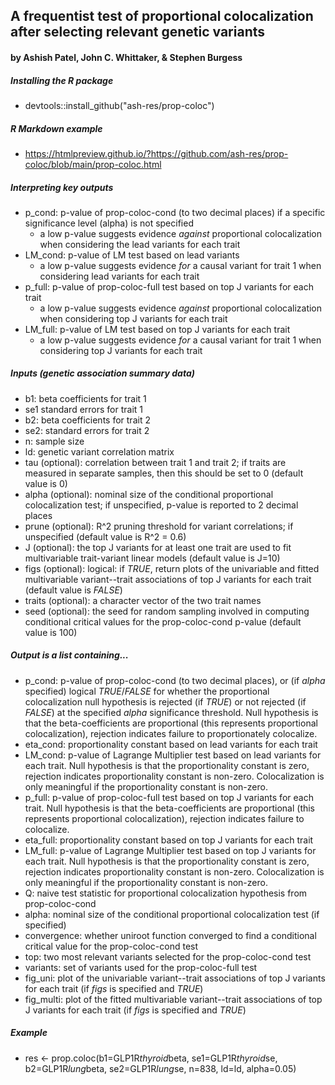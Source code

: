 ## A frequentist test of proportional colocalization after selecting relevant genetic variants ##
#### by Ashish Patel, John C. Whittaker, & Stephen Burgess #### 


##### Installing the R package
* devtools::install_github("ash-res/prop-coloc")

##### R Markdown example
* https://htmlpreview.github.io/?https://github.com/ash-res/prop-coloc/blob/main/prop-coloc.html

##### Interpreting key outputs
 * p_cond: p-value of prop-coloc-cond (to two decimal places) if a specific significance level (alpha) is not specified
     * a low p-value suggests evidence *against* proportional colocalization when considering the lead variants for each trait
 * LM_cond: p-value of LM test based on lead variants
     * a low p-value suggests evidence *for* a causal variant for trait 1 when considering lead variants for each trait
 * p_full: p-value of prop-coloc-full test based on top J variants for each trait
     * a low p-value suggests evidence *against* proportional colocalization when considering top J variants for each trait  
 * LM_full: p-value of LM test based on top J variants for each trait
     * a low p-value suggests evidence *for* a causal variant for trait 1 when considering top J variants for each trait

##### Inputs (genetic association summary data)
 * b1: beta coefficients for trait 1
 * se1 standard errors for trait 1
 * b2: beta coefficients for trait 2
 * se2: standard errors for trait 2
 * n: sample size
 * ld: genetic variant correlation matrix
 * tau (optional): correlation between trait 1 and trait 2; if traits are measured in separate samples, then this should be set to 0 (default value is 0)
 * alpha (optional): nominal size of the conditional proportional colocalization test; if unspecified, p-value is reported to 2 decimal places
 * prune (optional): R^2 pruning threshold for variant correlations; if unspecified (default value is R^2 = 0.6)
 * J (optional): the top J variants for at least one trait are used to fit multivariable trait-variant linear models (default value is J=10)
 * figs (optional): logical: if *TRUE*, return plots of the univariable and fitted multivariable variant--trait associations of top J variants for each trait (default value is *FALSE*)
 * traits (optional): a character vector of the two trait names
 * seed (optional): the seed for random sampling involved in computing conditional critical values for the prop-coloc-cond p-value (default value is 100)

##### Output is a list containing...
 * p_cond: p-value of prop-coloc-cond (to two decimal places), or (if *alpha* specified) logical *TRUE*/*FALSE* for whether the proportional colocalization null hypothesis is rejected (if *TRUE*) or not rejected (if *FALSE*) at the specified *alpha* significance threshold. Null hypothesis is that the beta-coefficients are proportional (this represents proportional colocalization), rejection indicates failure to proportionately colocalize.
 * eta_cond: proportionality constant based on lead variants for each trait
 * LM_cond: p-value of Lagrange Multiplier test based on lead variants for each trait. Null hypothesis is that the proportionality constant is zero, rejection indicates proportionality constant is non-zero. Colocalization is only meaningful if the proportionality constant is non-zero.
 * p_full: p-value of prop-coloc-full test based on top J variants for each trait. Null hypothesis is that the beta-coefficients are proportional (this represents proportional colocalization), rejection indicates failure to colocalize.
 * eta_full: proportionality constant based on top J variants for each trait
 * LM_full: p-value of Lagrange Multiplier test based on top J variants for each trait. Null hypothesis is that the proportionality constant is zero, rejection indicates proportionality constant is non-zero. Colocalization is only meaningful if the proportionality constant is non-zero.
 * Q: naive test statistic for proportional colocalization hypothesis from prop-coloc-cond
 * alpha: nominal size of the conditional proportional colocalization test (if specified)
 * convergence: whether uniroot function converged to find a conditional critical value for the prop-coloc-cond test
 * top: two most relevant variants selected for the prop-coloc-cond test
 * variants: set of variants used for the prop-coloc-full test
 * fig_uni: plot of the univariable variant--trait associations of top J variants for each trait (if *figs* is specified and *TRUE*)
 * fig_multi: plot of the fitted multivariable variant--trait associations of top J variants for each trait (if *figs* is specified and *TRUE*)

##### Example
 * res <- prop.coloc(b1=GLP1R$thyroid$beta, se1=GLP1R$thyroid$se, b2=GLP1R$lung$beta, se2=GLP1R$lung$se, n=838, ld=ld, alpha=0.05)
